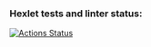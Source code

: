 ### Hexlet tests and linter status:
[![Actions Status](https://github.com/Kostyanuch-c/algorithms-project-69/actions/workflows/hexlet-check.yml/badge.svg)](https://github.com/Kostyanuch-c/algorithms-project-69/actions)